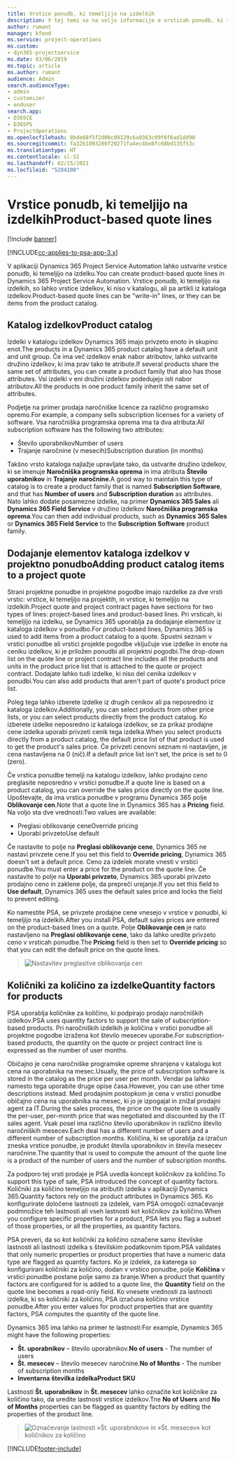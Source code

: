 ```yaml
---
title: Vrstice ponudb, ki temeljijo na izdelkih
description: V tej temi so na voljo informacije o vrsticah ponudb, ki temeljijo na izdelkih.
author: rumant
manager: kfend
ms.service: project-operations
ms.custom:
- dyn365-projectservice
ms.date: 03/06/2019
ms.topic: article
ms.author: rumant
audience: Admin
search.audienceType:
- admin
- customizer
- enduser
search.app:
- D365CE
- D365PS
- ProjectOperations
ms.openlocfilehash: 8bde88f5f2d00c09129c6a9363c09f6f6ad1dd90
ms.sourcegitcommit: fa32b1893286f20271fa4ec4be8fc68bd135f53c
ms.translationtype: HT
ms.contentlocale: sl-SI
ms.lasthandoff: 02/15/2021
ms.locfileid: "5284108"
---
```

# <a name="product-based-quote-lines"></a><span data-ttu-id="196f1-103">Vrstice ponudb, ki temeljijo na izdelkih</span><span class="sxs-lookup"><span data-stu-id="196f1-103">Product-based quote lines</span></span>

[!include [banner](../includes/psa-now-project-operations.md)]

[!INCLUDE[cc-applies-to-psa-app-3.x](../includes/cc-applies-to-psa-app-3x.md)]


<span data-ttu-id="196f1-104">V aplikaciji Dynamics 365 Project Service Automation lahko ustvarite vrstice ponudb, ki temeljijo na izdelku.</span><span class="sxs-lookup"><span data-stu-id="196f1-104">You can create product-based quote lines in Dynamics 365 Project Service Automation.</span></span> <span data-ttu-id="196f1-105">Vrstice ponudb, ki temeljijo na izdelkih, so lahko vrstice izdelkov, ki niso v katalogu, ali pa artikli iz kataloga izdelkov.</span><span class="sxs-lookup"><span data-stu-id="196f1-105">Product-based quote lines can be "write-in" lines, or they can be items from the product catalog.</span></span>

## <a name="product-catalog"></a><span data-ttu-id="196f1-106">Katalog izdelkov</span><span class="sxs-lookup"><span data-stu-id="196f1-106">Product catalog</span></span>

<span data-ttu-id="196f1-107">Izdelki v katalogu izdelkov Dynamics 365 imajo privzeto enoto in skupino enot.</span><span class="sxs-lookup"><span data-stu-id="196f1-107">The products in a Dynamics 365 product catalog have a default unit and unit group.</span></span> <span data-ttu-id="196f1-108">Če ima več izdelkov enak nabor atributov, lahko ustvarite družino izdelkov, ki ima prav tako te atribute.</span><span class="sxs-lookup"><span data-stu-id="196f1-108">If several products share the same set of attributes, you can create a product family that also has those attributes.</span></span> <span data-ttu-id="196f1-109">Vsi izdelki v eni družini izdelkov podedujejo isti nabor atributov.</span><span class="sxs-lookup"><span data-stu-id="196f1-109">All the products in one product family inherit the same set of attributes.</span></span>

<span data-ttu-id="196f1-110">Podjetje na primer prodaja naročniške licence za različno programsko opremo.</span><span class="sxs-lookup"><span data-stu-id="196f1-110">For example, a company sells subscription licenses for a variety of software.</span></span> <span data-ttu-id="196f1-111">Vsa naročniška programska oprema ima ta dva atributa:</span><span class="sxs-lookup"><span data-stu-id="196f1-111">All subscription software has the following two attributes:</span></span>

- <span data-ttu-id="196f1-112">Število uporabnikov</span><span class="sxs-lookup"><span data-stu-id="196f1-112">Number of users</span></span> 
- <span data-ttu-id="196f1-113">Trajanje naročnine (v mesecih)</span><span class="sxs-lookup"><span data-stu-id="196f1-113">Subscription duration (in months)</span></span>

<span data-ttu-id="196f1-114">Takšno vrsto kataloga najlažje upravljate tako, da ustvarite družino izdelkov, ki se imenuje **Naročniška programska oprema** in ima atributa **Število uporabnikov** in **Trajanje naročnine**.</span><span class="sxs-lookup"><span data-stu-id="196f1-114">A good way to maintain this type of catalog is to create a product family that is named **Subscription Software**, and that has **Number of users** and **Subscription duration** as attributes.</span></span> <span data-ttu-id="196f1-115">Nato lahko dodate posamezne izdelke, na primer **Dynamics 365 Sales** ali **Dynamics 365 Field Service** v družino izdelkov **Naročniška programska oprema**.</span><span class="sxs-lookup"><span data-stu-id="196f1-115">You can then add individual products, such as **Dynamics 365 Sales** or **Dynamics 365 Field Service** to the **Subscription Software** product family.</span></span>

## <a name="adding-product-catalog-items-to-a-project-quote"></a><span data-ttu-id="196f1-116">Dodajanje elementov kataloga izdelkov v projektno ponudbo</span><span class="sxs-lookup"><span data-stu-id="196f1-116">Adding product catalog items to a project quote</span></span>

<span data-ttu-id="196f1-117">Strani projektne ponudbe in projektne pogodbe imajo razdelke za dve vrsti vrstic: vrstice, ki temeljijo na projektih, in vrstice, ki temeljijo na izdelkih.</span><span class="sxs-lookup"><span data-stu-id="196f1-117">Project quote and project contract pages have sections for two types of lines: project-based lines and product-based lines.</span></span> <span data-ttu-id="196f1-118">Pri vrsticah, ki temeljijo na izdelku, se Dynamics 365 uporablja za dodajanje elementov iz kataloga izdelkov v ponudbo.</span><span class="sxs-lookup"><span data-stu-id="196f1-118">For product-based lines, Dynamics 365 is used to add items from a product catalog to a quote.</span></span> <span data-ttu-id="196f1-119">Spustni seznam v vrstici ponudbe ali vrstici projekte pogodbe vključuje vse izdelke in enote na ceniku izdelkov, ki je priložen ponudbi ali projektni pogodbi.</span><span class="sxs-lookup"><span data-stu-id="196f1-119">The drop-down list on the quote line or project contract line includes all the products and units in the product price list that is attached to the quote or project contract.</span></span> <span data-ttu-id="196f1-120">Dodajate lahko tudi izdelke, ki niso del cenika izdelkov v ponudbi.</span><span class="sxs-lookup"><span data-stu-id="196f1-120">You can also add products that aren't part of quote's product price list.</span></span>

<span data-ttu-id="196f1-121">Poleg tega lahko izberete izdelke iz drugih cenikov ali pa neposredno iz kataloga izdelkov.</span><span class="sxs-lookup"><span data-stu-id="196f1-121">Additionally, you can select products from other price lists, or you can select products directly from the product catalog.</span></span> <span data-ttu-id="196f1-122">Ko izberete izdelke neposredno iz kataloga izdelkov, se za prikaz prodajne cene izdelka uporabi privzeti cenik tega izdelka.</span><span class="sxs-lookup"><span data-stu-id="196f1-122">When you select products directly from a product catalog, the default price list of that product is used to get the product's sales price.</span></span> <span data-ttu-id="196f1-123">Če privzeti cenovni seznam ni nastavljen, je cena nastavljena na 0 (nič).</span><span class="sxs-lookup"><span data-stu-id="196f1-123">If a default price list isn't set, the price is set to 0 (zero).</span></span>

<span data-ttu-id="196f1-124">Če vrstica ponudbe temelji na katalogu izdelkov, lahko prodajno ceno preglasite neposredno v vrstici ponudbe.</span><span class="sxs-lookup"><span data-stu-id="196f1-124">If a quote line is based on a product catalog, you can override the sales price directly on the quote line.</span></span> <span data-ttu-id="196f1-125">Upoštevajte, da ima vrstica ponudbe v programu Dynamics 365 polje **Oblikovanje cen**.</span><span class="sxs-lookup"><span data-stu-id="196f1-125">Note that a quote line in Dynamics 365 has a **Pricing** field.</span></span> <span data-ttu-id="196f1-126">Na voljo sta dve vrednosti:</span><span class="sxs-lookup"><span data-stu-id="196f1-126">Two values are available:</span></span>

- <span data-ttu-id="196f1-127">Preglasi oblikovanje cene</span><span class="sxs-lookup"><span data-stu-id="196f1-127">Override pricing</span></span>  
- <span data-ttu-id="196f1-128">Uporabi privzeto</span><span class="sxs-lookup"><span data-stu-id="196f1-128">Use default</span></span>

<span data-ttu-id="196f1-129">Če nastavite to polje na **Preglasi oblikovanje cene**, Dynamics 365 ne nastavi privzete cene.</span><span class="sxs-lookup"><span data-stu-id="196f1-129">If you set this field to **Override pricing**, Dynamics 365 doesn't set a default price.</span></span> <span data-ttu-id="196f1-130">Ceno za izdelek morate vnesti v vrstici ponudbe.</span><span class="sxs-lookup"><span data-stu-id="196f1-130">You must enter a price for the product on the quote line.</span></span> <span data-ttu-id="196f1-131">Če nastavite to polje na **Uporabi privzeto**, Dynamics 365 uporabi privzeto prodajno ceno in zaklene polje, da prepreči urejanje.</span><span class="sxs-lookup"><span data-stu-id="196f1-131">If you set this field to **Use default**, Dynamics 365 uses the default sales price and locks the field to prevent editing.</span></span>

<span data-ttu-id="196f1-132">Ko namestite PSA, se privzete prodajne cene vnesejo v vrstice v ponudbi, ki temeljijo na izdelkih.</span><span class="sxs-lookup"><span data-stu-id="196f1-132">After you install PSA, default sales prices are entered on the product-based lines on a quote.</span></span> <span data-ttu-id="196f1-133">Polje **Oblikovanje cen** je nato nastavljeno na **Preglasi oblikovanje cene**, tako da lahko uredite privzeto ceno v vrsticah ponudbe.</span><span class="sxs-lookup"><span data-stu-id="196f1-133">The **Pricing** field is then set to **Override pricing** so that you can edit the default price on the quote lines.</span></span>

> ![Nastavitev preglasitve oblikovanja cen](media/basic-guide-10.png)
 
## <a name="quantity-factors-for-products"></a><span data-ttu-id="196f1-135">Količniki za količino za izdelke</span><span class="sxs-lookup"><span data-stu-id="196f1-135">Quantity factors for products</span></span>

<span data-ttu-id="196f1-136">PSA uporablja količnike za količino, ki podpirajo prodajo naročniških izdelkov.</span><span class="sxs-lookup"><span data-stu-id="196f1-136">PSA uses quantity factors to support the sale of subscription-based products.</span></span> <span data-ttu-id="196f1-137">Pri naročniških izdelkih je količina v vrstici ponudbe ali projektne pogodbe izražena kot število mesecev uporabe.</span><span class="sxs-lookup"><span data-stu-id="196f1-137">For subscription-based products, the quantity on the quote or project contract line is expressed as the number of user months.</span></span>

<span data-ttu-id="196f1-138">Običajno je cena naročniške programske opreme shranjena v katalogu kot cena na uporabnika na mesec.</span><span class="sxs-lookup"><span data-stu-id="196f1-138">Usually, the price of subscription software is stored in the catalog as the price per user per month.</span></span> <span data-ttu-id="196f1-139">Vendar pa lahko namesto tega uporabite druge opise časa.</span><span class="sxs-lookup"><span data-stu-id="196f1-139">However, you can use other time descriptions instead.</span></span> <span data-ttu-id="196f1-140">Med prodajnim postopkom je cena v vrstici ponudbe običajno cena na uporabnika na mesec, ki jo je izpogajal in znižal prodajni agent za IT.</span><span class="sxs-lookup"><span data-stu-id="196f1-140">During the sales process, the price on the quote line is usually the per-user, per-month price that was negotiated and discounted by the IT sales agent.</span></span> <span data-ttu-id="196f1-141">Vsak posel ima različno število uporabnikov in različno število naročniških mesecev.</span><span class="sxs-lookup"><span data-stu-id="196f1-141">Each deal has a different number of users and a different number of subscription months.</span></span> <span data-ttu-id="196f1-142">Količina, ki se uporablja za izračun zneska vrstice ponudbe, je produkt števila uporabnikov in števila mesecev naročnine.</span><span class="sxs-lookup"><span data-stu-id="196f1-142">The quantity that is used to compute the amount of the quote line is a product of the number of users and the number of subscription months.</span></span>

<span data-ttu-id="196f1-143">Za podporo tej vrsti prodaje je PSA uvedla koncept količnikov za količino.</span><span class="sxs-lookup"><span data-stu-id="196f1-143">To support this type of sale, PSA introduced the concept of quantity factors.</span></span> <span data-ttu-id="196f1-144">Količniki za količino temeljijo na atributih izdelka v aplikaciji Dynamics 365.</span><span class="sxs-lookup"><span data-stu-id="196f1-144">Quantity factors rely on the product attributes in Dynamics 365.</span></span> <span data-ttu-id="196f1-145">Ko konfigurirate določene lastnosti za izdelek, vam PSA omogoči označevanje podmnožice teh lastnosti ali vseh lastnosti kot količnikov za količino.</span><span class="sxs-lookup"><span data-stu-id="196f1-145">When you configure specific properties for a product, PSA lets you flag a subset of those properties, or all the properties, as quantity factors.</span></span>

<span data-ttu-id="196f1-146">PSA preveri, da so kot količniki za količino označene samo številske lastnosti ali lastnosti izdelka s številskim podatkovnim tipom.</span><span class="sxs-lookup"><span data-stu-id="196f1-146">PSA validates that only numeric properties or product properties that have a numeric data type are flagged as quantity factors.</span></span> <span data-ttu-id="196f1-147">Ko je izdelek, za katerega so konfigurirani količniki za količino, dodan v vrstico ponudbe, polje **Količina** v vrstici ponudbe postane polje samo za branje.</span><span class="sxs-lookup"><span data-stu-id="196f1-147">When a product that quantity factors are configured for is added to a quote line, the **Quantity** field on the quote line becomes a read-only field.</span></span> <span data-ttu-id="196f1-148">Ko vnesete vrednosti za lastnosti izdelka, ki so količniki za količino, PSA izračuna količino vrstice ponudbe.</span><span class="sxs-lookup"><span data-stu-id="196f1-148">After you enter values for product properties that are quantity factors, PSA computes the quantity of the quote line.</span></span>

<span data-ttu-id="196f1-149">Dynamics 365 ima lahko na primer te lastnosti:</span><span class="sxs-lookup"><span data-stu-id="196f1-149">For example, Dynamics 365 might have the following properties:</span></span> 

- <span data-ttu-id="196f1-150">**Št. uporabnikov** – število uporabnikov.</span><span class="sxs-lookup"><span data-stu-id="196f1-150">**No of users** - The number of users</span></span> 
- <span data-ttu-id="196f1-151">**Št. mesecev** – število mesecev naročnine.</span><span class="sxs-lookup"><span data-stu-id="196f1-151">**No of Months** - The number of subscription months</span></span>
- <span data-ttu-id="196f1-152">**Inventarna številka izdelka**</span><span class="sxs-lookup"><span data-stu-id="196f1-152">**Product SKU**</span></span> 

<span data-ttu-id="196f1-153">Lastnosti **Št. uporabnikov** in **Št. mesecev** lahko označite kot količnike za količino tako, da uredite lastnosti vrstice izdelkov.</span><span class="sxs-lookup"><span data-stu-id="196f1-153">Tne **No of Users** and **No of Months** properties can be flagged as quantity factors by editing the properties of the product line.</span></span> 

> ![Označevanje lastnosti »Št. uporabnikov« in »Št. mesecev« kot količnikov za količino](media/basic-guide-11.png)
 


[!INCLUDE[footer-include](../includes/footer-banner.md)]